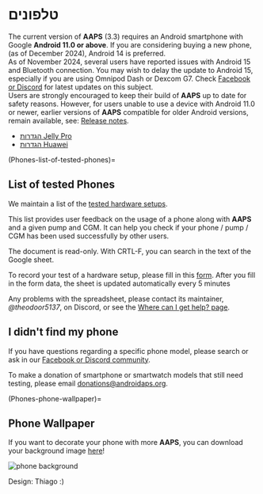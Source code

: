 # טלפונים

The current version of **AAPS** (3.3) requires an Android smartphone with Google **Android 11.0 or above**. If you are considering buying a new phone, (as of December 2024), Android 14 is preferred.  
As of November 2024, several users have reported issues with Android 15 and Bluetooth connection. You may wish to delay the update to Android 15, especially if you are using Omnipod Dash or Dexcom G7. Check [Facebook or Discord](../GettingHelp/WhereCanIGetHelp.md) for latest updates on this subject.  
Users are strongly encouraged to keep their build of **AAPS** up to date for safety reasons. However, for users unable to use a device with Android 11.0 or newer, earlier versions of **AAPS** compatible for older Android versions, remain available, see: [Release notes](#maintenance-android-version-aaps-version).

- [הגדרות Jelly Pro](../CompatiblePhones/Jelly.md)
- [הגדרות Huawei](../CompatiblePhones/Huawei.md)

(Phones-list-of-tested-phones)=

## List of tested Phones

We maintain a list of the [tested hardware setups](https://docs.google.com/spreadsheets/u/1/d/e/2PACX-1vScCNaIguEZVTVFAgpv1kXHdsHl3fs6xT6RB2Z1CeVJ561AvvqGwxMhlmSHk4J056gMCAQE02sAWJvT/pubhtml?gid=683363241&single=true).

This list provides user feedback on the usage of a phone along with **AAPS** and a given pump and CGM. It can help you check if your phone / pump / CGM has been used successfully by other users.

The document is read-only. With CRTL-F, you can search in the text of the Google sheet.

To record your test of a hardware setup, please fill in this [form](https://docs.google.com/forms/d/e/1FAIpQLSfoGKLYEx4aUAJ5RWL3xLJeNdmRyxtXmDzpGhuU3Rfcj2H_Jw/viewform). After you fill in the form data, the sheet is updated automatically every 5 minutes

Any problems with the spreadsheet, please contact its maintainer, *@theodoor5137*, on Discord, or see the [Where can I get help? page](../GettingHelp/WhereCanIGetHelp.md).

## I didn't find my phone

If you have questions regarding a specific phone model, please search or ask in our [Facebook or Discord community](../GettingHelp/WhereCanIGetHelp.md).

To make a donation of smartphone or smartwatch models that still need testing, please email <donations@androidaps.org>.

(Phones-phone-wallpaper)=

## Phone Wallpaper

If you want to decorate your phone with more **AAPS**, you can download your background image [here](../images/bg_phone.jpg)!

![phone background](../images/bg_phone_thump.jpg)

Design: Thiago :)